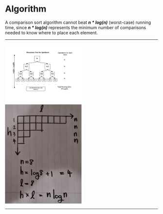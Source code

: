 # Algorithm

A comparison sort algorithm cannot beat <strong><i>n * log(n)</i></strong> (worst-case) running time, since <strong><i>n * log(n)</i></strong> represents the minimum number of comparisons needed to know where to place each element.

<hr>
<img src="./RecursionTree.png" width="50%" height="auto">
<img src="./RecursiveDivideAndConquer.jpg" width="50%" height="auto">
<hr>

